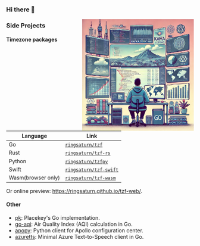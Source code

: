 ### Hi there 👋

<img src="./cover.webp" alt="Cover Image" width="300" height="300" align="right">

### Side Projects

#### Timezone packages

| Language           | Link                                                              |
| ------------------ | ----------------------------------------------------------------- |
| Go                 | [`ringsaturn/tzf`](https://github.com/ringsaturn/tzf)             |
| Rust               | [`ringsaturn/tzf-rs`](https://github.com/ringsaturn/tzf-rs)       |
| Python             | [`ringsaturn/tzfpy`](https://github.com/ringsaturn/tzfpy)         |
| Swift              | [`ringsaturn/tzf-swift`](https://github.com/ringsaturn/tzf-swift) |
| Wasm(browser only) | [`ringsaturn/tzf-wasm`](https://github.com/ringsaturn/tzf-wasm)   |

Or online preview: <https://ringsaturn.github.io/tzf-web/>.

#### Other

- [pk](https://github.com/ringsaturn/pk): Placekey's Go implementation.
- [go-aqi](https://github.com/ringsaturn/go-aqi): Air Quality Index (AQI) calculation in Go.
- [apopy](https://github.com/ringsaturn/apopy): Python client for Apollo configuration center.
- [azuretts](https://github.com/ringsaturn/azuretts): Minimal Azure Text-to-Speech client in Go.

<!--
**ringsaturn/ringsaturn** is a ✨ _special_ ✨ repository because its `README.md` (this file) appears on your GitHub profile.

Here are some ideas to get you started:

- 🔭 I’m currently working on ...
- 🌱 I’m currently learning ...
- 👯 I’m looking to collaborate on ...
- 🤔 I’m looking for help with ...
- 💬 Ask me about ...
- 📫 How to reach me: ...
- 😄 Pronouns: ...
- ⚡ Fun fact: ...
-->
